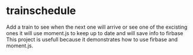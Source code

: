 # trainschedule
Add a train to see when the next one will arrive
or see one of the excisting ones
it will use moment.js to keep up to date
and will save info to firbase 
This project is usefull because it demonstrates how to use firbase and moment.js.